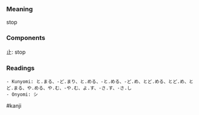 ### Meaning

stop

### Components

止: stop

### Readings

```
- Kunyomi: と.まる、-ど.まり、と.める、-と.める、-ど.め、とど.める、とど.め、とど.まる、や.める、や.む、-や.む、よ.す、-さ.す、-さ.し
- Onyomi: シ
```

#kanji